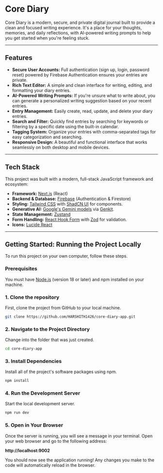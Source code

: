 # Core Diary

Core Diary is a modern, secure, and private digital journal built to provide a clean and focused writing experience. It's a place for your thoughts, memories, and daily reflections, with AI-powered writing prompts to help you get started when you're feeling stuck.

<!-- You can add a screenshot of your application here! -->
<!-- ![Core Diary Screenshot](link_to_your_screenshot.png) -->

---

## Features

*   **Secure User Accounts:** Full authentication (sign up, login, password reset) powered by Firebase Authentication ensures your entries are private.
*   **Rich Text Editor:** A simple and clean interface for writing, editing, and formatting your diary entries.
*   **AI-Powered Writing Prompts:** If you're unsure what to write about, you can generate a personalized writing suggestion based on your recent entries.
*   **Entry Management:** Easily create, read, update, and delete your diary entries.
*   **Search and Filter:** Quickly find entries by searching for keywords or filtering by a specific date using the built-in calendar.
*   **Tagging System:** Organize your entries with comma-separated tags for easy categorization and searching.
*   **Responsive Design:** A beautiful and functional interface that works seamlessly on both desktop and mobile devices.

---

## Tech Stack

This project was built with a modern, full-stack JavaScript framework and ecosystem:

*   **Framework:** [Next.js](https://nextjs.org/) (React)
*   **Backend & Database:** [Firebase](https://firebase.google.com/) (Authentication & Firestore)
*   **Styling:** [Tailwind CSS](https://tailwindcss.com/) with [ShadCN UI](https://ui.shadcn.com/) for components.
*   **Generative AI:** [Google's Gemini models](https://ai.google.dev/) via [Genkit](https://firebase.google.com/docs/genkit).
*   **State Management:** [Zustand](https://github.com/pmndrs/zustand)
*   **Form Handling:** [React Hook Form](https://react-hook-form.com/) with [Zod](https://zod.dev/) for validation.
*   **Icons:** [Lucide React](https://lucide.dev/)

---

## Getting Started: Running the Project Locally

To run this project on your own computer, follow these steps.

### Prerequisites

You must have [Node.js](https://nodejs.org/en) (version 18 or later) and npm installed on your machine.

### 1. Clone the repository

First, clone the project from GitHub to your local machine.

```bash
git clone https://github.com/HARSHITH1426/core-diary-app.git
```

### 2. Navigate to the Project Directory

Change into the folder that was just created.

```bash
cd core-diary-app
```

### 3. Install Dependencies

Install all of the project's software packages using npm.

```bash
npm install
```

### 4. Run the Development Server

Start the local development server.

```bash
npm run dev
```

### 5. Open in Your Browser

Once the server is running, you will see a message in your terminal. Open your web browser and go to the following address:

**http://localhost:9002**

You should now see the application running! Any changes you make to the code will automatically reload in the browser.
